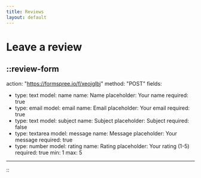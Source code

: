 ```yaml
---
title: Reviews
layout: default
---
```


# Leave a review

<Reviews />

::review-form
---
action: "https://formspree.io/f/xeojglbj"
method: "POST"
fields:
  - type: text
    model: name
    name: Name
    placeholder: Your name
    required: true
  - type: email
    model: email
    name: Email
    placeholder: Your email
    required: true
  - type: text
    model: subject
    name: Subject
    placeholder: Subject
    required: false
  - type: textarea
    model: message
    name: Message
    placeholder: Your message
    required: true
  - type: number
    model: rating
    name: Rating
    placeholder: Your rating (1-5)
    required: true
    min: 1
    max: 5
---
::
